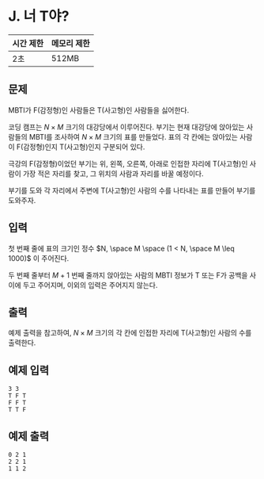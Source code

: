 # J. 너 T야?

| 시간 제한 | 메모리 제한 |
| --- | --- |
| 2초 | 512MB |

## 문제

MBTI가 F(감정형)인 사람들은 T(사고형)인 사람들을 싫어한다. 

코딩 캠프는 $N \times M$ 크기의 대강당에서 이루어진다. 부기는 현재 대강당에 앉아있는 사람들의 MBTI를 조사하여  $N \times M$ 크기의 표를 만들었다. 표의 각 칸에는 앉아있는 사람이 F(감정형)인지 T(사고형)인지 구분되어 있다. 

극강의 F(감정형)이었던 부기는 위, 왼쪽, 오른쪽, 아래로 인접한 자리에 T(사고형)인 사람이 가장 적은 자리를 찾고, 그 위치의 사람과 자리를 바꿀 예정이다. 

부기를 도와 각 자리에서 주변에 T(사고형)인 사람의 수를 나타내는 표를 만들어 부기를 도와주자.

## 입력

첫 번째 줄에 표의 크기인 정수 $N, \space M \space (1 < N, \space M \leq 1000)$ 이 주어진다. 

두 번째 줄부터 $M + 1$ 번째 줄까지 앉아있는 사람의 MBTI 정보가 T 또는 F가 공백을 사이에 두고 주어지며, 이외의 입력은 주어지지 않는다.

## 출력

예제 출력을 참고하여, $N \times M$ 크기의 각 칸에 인접한 자리에 T(사고형)인 사람의 수를 출력한다.

## 예제 입력

```
3 3
T F T
F F T
T T F
```

## 예제 출력

```
0 2 1
2 2 1
1 1 2
```
